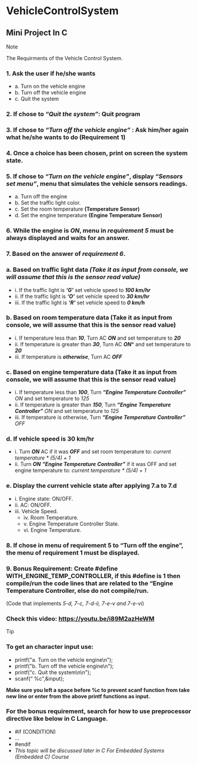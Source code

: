 # VehicleControlSystem
## Mini Project In C

> [!NOTE]
> The Requirments of the Vehicle Control System.

### 1. Ask the user if he/she wants
  - a. Turn on the vehicle engine
  - b. Turn off the vehicle engine
  - c. Quit the system
### 2. If chose to ***“Quit the system”***: Quit program
### 3. If chose to ***“Turn off the vehicle engine”*** : Ask him/her again what he/she wants to do (Requirement 1)
### 4. Once a choice has been chosen, print on screen the system state.
### 5. If chose to ***“Turn on the vehicle engine”***, display ***“Sensors set menu”***, menu that simulates the vehicle sensors readings.
  - a. Turn off the engine
  - b. Set the traffic light color.
  - c. Set the room temperature **(Temperature Sensor)**
  - d. Set the engine temperature **(Engine Temperature Sensor)**
### 6. While the engine is *ON*, menu in *requirement 5* must be always displayed and waits for an answer.
### 7. Based on the answer of *requirement 6*.
### a. Based on traffic light data ***(Take it as input from console, we will assume that this is the sensor read value)***
  - i. If the traffic light is ***‘G’*** set vehicle speed to ***100 km/hr***
  - ii. If the traffic light is ***‘O’*** set vehicle speed to ***30 km/hr***
  - iii. If the traffic light is ***‘R’*** set vehicle speed to ***0 km/h***
### b. Based on room temperature data (Take it as input from console, we will assume that this is the sensor read value)
  - i. If temperature less than ***10***, Turn AC ***ON*** and set temperature to ***20***
  - ii. If temperature is greater than ***30***, Turn AC ***ON**** and set temperature to ***20***
  - iii. If temperature is ***otherwise***, Turn AC ***OFF***
### c. Based on engine temperature data (Take it as input from console, we will assume that this is the sensor read value)
  - i. If temperature less than ***100***, Turn ***“Engine Temperature Controller”*** *ON* and set temperature to *125*
  - ii. If temperature is greater than ***150***, Turn ***“Engine Temperature Controller”*** *ON* and set temperature to *125*
  - iii. If temperature is otherwise, Turn ***“Engine Temperature Controller”*** *OFF*
### d. If vehicle speed is 30 km/hr
  - i. Turn ***ON*** AC if it was ***OFF*** and set room temperature to: *current temperature * (5/4) + 1*
  - ii. Turn ***ON*** ***“Engine Temperature Controller”*** if it was OFF and set engine temperature to: *current temperature * (5/4) + 1*
### e. Display the current vehicle state after applying 7.a to 7.d
  - i. Engine state: ON/OFF.
  - ii. AC: ON/OFF.
  - iii. Vehicle Speed.
    - iv. Room Temperature.
    - v. Engine Temperature Controller State.
    - vi. Engine Temperature.
### 8. If chose in menu of requirement 5 to “Turn off the engine”, the menu of requirement 1 must be displayed.
### 9. Bonus Requirement: Create #define WITH_ENGINE_TEMP_CONTROLLER, if this #define is 1 then compile/run the code lines that are related to the “Engine Temperature Controller, else do not compile/run. 
(Code that implements *5-d, 7-c, 7-d-ii, 7-e-v and 7-e-vi*)

### Check this video: https://youtu.be/i89M2azHeWM

> [!TIP]
> ### To get an character input use:
> - printf("a. Turn on the vehicle engine\n");
> - printf("b. Turn off the vehicle engine\n");
> - printf("c. Quit the system\n\n");
> - scanf(“ %c”,&input);
> 
> **Make sure you left a space before %c to prevent scanf function from take new line or 
> enter from the above printf functions as input.**
>
> 
> ### For the bonus requirement, search for how to use preprocessor directive like below in C Language.
> - #if (CONDITION)
> - …
> - #endif
> - *This topic will be discussed later in C For Embedded Systems (Embedded C) Course*
